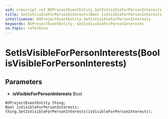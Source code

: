 ```yaml
---
uid: crmscript_ref_NSProjectEventEntity_SetIsVisibleForPersonInterests
title: SetIsVisibleForPersonInterests(Bool isVisibleForPersonInterests)
intellisense: NSProjectEventEntity.SetIsVisibleForPersonInterests
keywords: NSProjectEventEntity, GetIsVisibleForPersonInterests
so.topic: reference
---
```


# SetIsVisibleForPersonInterests(Bool isVisibleForPersonInterests)

## Parameters

* **isVisibleForPersonInterests** Bool

```crmscript
NSProjectEventEntity thing;
Bool isVisibleForPersonInterests;
thing.SetIsVisibleForPersonInterests(isVisibleForPersonInterests);
```

